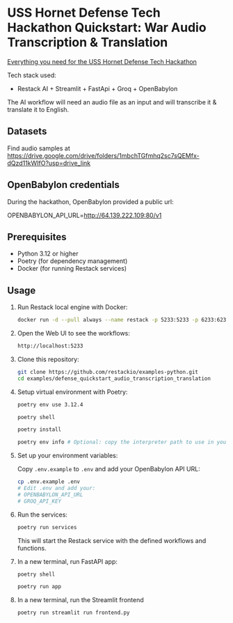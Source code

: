 # USS Hornet Defense Tech Hackathon Quickstart: War Audio Transcription & Translation

[Everything you need for the USS Hornet Defense Tech Hackathon](https://lu.ma/uss-hornet-hackathon?tk=DNbUwU)

Tech stack used:

- Restack AI + Streamlit + FastApi + Groq + OpenBabylon

The AI workflow will need an audio file as an input and will transcribe it & translate it to English.

## Datasets

Find audio samples at https://drive.google.com/drive/folders/1mbchTGfmhq2sc7sQEMfx-dQzd11kWIfO?usp=drive_link

## OpenBabylon credentials

During the hackathon, OpenBabylon provided a public url:

OPENBABYLON_API_URL=http://64.139.222.109:80/v1

## Prerequisites

- Python 3.12 or higher
- Poetry (for dependency management)
- Docker (for running Restack services)

## Usage

1. Run Restack local engine with Docker:

   ```bash
   docker run -d --pull always --name restack -p 5233:5233 -p 6233:6233 -p 7233:7233 ghcr.io/restackio/restack:main
   ```

2. Open the Web UI to see the workflows:

   ```bash
   http://localhost:5233
   ```

3. Clone this repository:

   ```bash
   git clone https://github.com/restackio/examples-python.git
   cd examples/defense_quickstart_audio_transcription_translation
   ```

4. Setup virtual environment with Poetry:

   ```bash
   poetry env use 3.12.4
   ```

   ```bash
   poetry shell
   ```

   ```bash
   poetry install
   ```

   ```bash
   poetry env info # Optional: copy the interpreter path to use in your IDE (e.g. Cursor, VSCode, etc.)
   ```

5. Set up your environment variables:

   Copy `.env.example` to `.env` and add your OpenBabylon API URL:

   ```bash
   cp .env.example .env
   # Edit .env and add your:
   # OPENBABYLON_API_URL
   # GROQ_API_KEY
   ```

6. Run the services:

   ```bash
   poetry run services
   ```

   This will start the Restack service with the defined workflows and functions.

7. In a new terminal, run FastAPI app:

   ```bash
   poetry shell
   ```

   ```bash
   poetry run app
   ```

8. In a new terminal, run the Streamlit frontend

   ```bash
   poetry run streamlit run frontend.py
   ```
